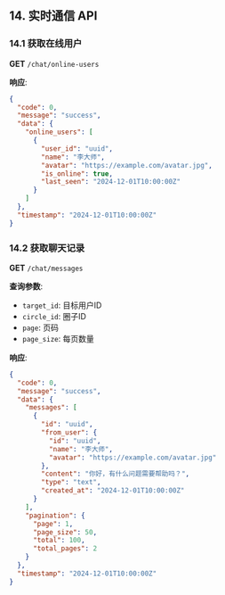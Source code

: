 ## 14. 实时通信 API

### 14.1 获取在线用户
**GET** `/chat/online-users`

**响应**:
```json
{
  "code": 0,
  "message": "success",
  "data": {
    "online_users": [
      {
        "user_id": "uuid",
        "name": "李大师",
        "avatar": "https://example.com/avatar.jpg",
        "is_online": true,
        "last_seen": "2024-12-01T10:00:00Z"
      }
    ]
  },
  "timestamp": "2024-12-01T10:00:00Z"
}
```

### 14.2 获取聊天记录
**GET** `/chat/messages`

**查询参数**:
- `target_id`: 目标用户ID
- `circle_id`: 圈子ID
- `page`: 页码
- `page_size`: 每页数量

**响应**:
```json
{
  "code": 0,
  "message": "success",
  "data": {
    "messages": [
      {
        "id": "uuid",
        "from_user": {
          "id": "uuid",
          "name": "李大师",
          "avatar": "https://example.com/avatar.jpg"
        },
        "content": "你好，有什么问题需要帮助吗？",
        "type": "text",
        "created_at": "2024-12-01T10:00:00Z"
      }
    ],
    "pagination": {
      "page": 1,
      "page_size": 50,
      "total": 100,
      "total_pages": 2
    }
  },
  "timestamp": "2024-12-01T10:00:00Z"
}
```
